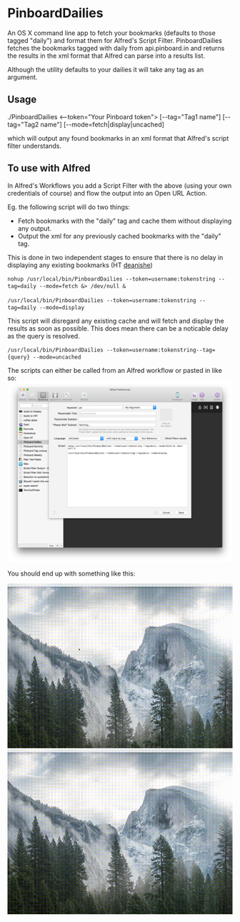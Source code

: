 PinboardDailies
===============

An OS X command line app to fetch your bookmarks (defaults to those tagged "daily") and format them for Alfred's Script Filter.
PinboardDailies fetches the bookmarks tagged with daily from api.pinboard.in and returns the results 
in the xml format that Alfred can parse into a results list. 

Although the utility defaults to your dailies it will take any tag as an argument.

## Usage

./PinboardDailies <--token="Your Pinboard token"> [--tag="Tag1 name"] [--tag="Tag2 name"] [--mode=fetch|display|uncached] 

which will output any found bookmarks in an xml format that Alfred's script filter understands.

## To use with Alfred
In Alfred's Workflows you add a Script Filter with the above (using your own credentials of course) 
and flow the output into an Open URL Action.


Eg. the following script will do two things:
* Fetch bookmarks with the "daily" tag and cache them without displaying any output.
* Output the xml for any previously cached bookmarks with the "daily" tag. 

This is done in two independent stages to ensure that there is no delay in displaying any existing bookmarks (HT [deanishe](https://github.com/deanishe))

```
nohup /usr/local/bin/PinboardDailies --token=username:tokenstring --tag=daily --mode=fetch &> /dev/null &

/usr/local/bin/PinboardDailies --token=username:tokenstring --tag=daily --mode=display
```

This script will disregard any existing cache and will fetch and display the results as soon as possible. This does mean there can be a noticable delay as the query is resolved.

```
/usr/local/bin/PinboardDailies --token=username:tokenstring--tag={query} --mode=uncached
```
The scripts can either be called from an Alfred workflow or pasted in like so:
![](alfredScript.png?raw=true "Screenshot of Alfred Script.")

You should end up with something like this:

![](ShowPD.gif?raw=true "Screenshot of Alfred showing Pinboard Dailies.")
![](ShowPB.gif?raw=true "Screenshot of Alfred showing Pinboard tag search.")
